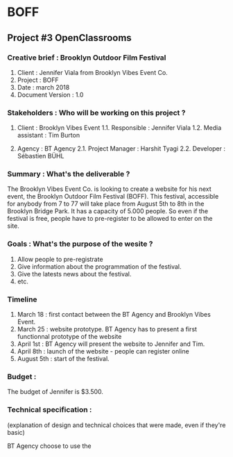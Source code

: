 # BOFF

## Project #3 OpenClassrooms

### Creative brief : Brooklyn Outdoor Film Festival
1. Client : Jennifer Viala from Brooklyn Vibes Event Co.
2. Project : BOFF
3. Date : march 2018
4. Document Version : 1.0

### Stakeholders :  Who will be working on this project ?
1. Client : Brooklyn Vibes Event
1.1. Responsible : Jennifer Viala
1.2. Media assistant : Tim Burton

2. Agency : BT Agency
2.1. Project Manager : Harshit Tyagi
2.2. Developer : Sébastien BÜHL

### Summary : What's the deliverable ?
The Brooklyn Vibes Event Co. is looking to create a website for his next event, the Brooklyn Outdoor Film Festival (BOFF). This festival, accessible for anybody from 7 to 77 will take place from August 5th to 8th in the Brooklyn Bridge Park. It has a capacity of 5.000 people. So even if the festival is free, people have to pre-register to be allowed to enter on the site.

### Goals : What's the purpose of the wesite ?
1. Allow people to pre-registrate
2. Give information about the programmation of the festival.
3. Give the latests news about the festival.
4. etc.

### Timeline
1. March 18 : first contact between the BT Agency and Brooklyn Vibes Event.
2. March 25 : website prototype. BT Agency has to present a first functionnal prototype of the website
3. April 1st : BT Agency will present the website to Jennifer and Tim.
4. April 8th : launch of the website - people can register online
5. August 5th : start of the festival.

### Budget :
The budget of Jennifer is $3.500. 

### Technical specification :
(explanation of design and technical choices that were made, even if they're basic)

BT Agency choose to use the 



